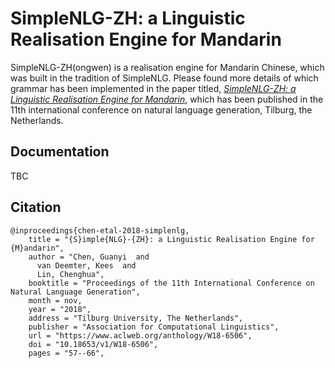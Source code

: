 # SimpleNLG-ZH: a Linguistic Realisation Engine for Mandarin

SimpleNLG-ZH(ongwen) is a realisation engine for Mandarin Chinese, which was built in the tradition of SimpleNLG. Please found more details of which grammar has been implemented in the paper titled, [*SimpleNLG-ZH: a Linguistic Realisation Engine for Mandarin*](https://www.aclweb.org/anthology/W18-6506.pdf), which has been published in the 11th international conference on natural language generation, Tilburg, the Netherlands.

## Documentation

TBC

## Citation

```
@inproceedings{chen-etal-2018-simplenlg,
    title = "{S}imple{NLG}-{ZH}: a Linguistic Realisation Engine for {M}andarin",
    author = "Chen, Guanyi  and
      van Deemter, Kees  and
      Lin, Chenghua",
    booktitle = "Proceedings of the 11th International Conference on Natural Language Generation",
    month = nov,
    year = "2018",
    address = "Tilburg University, The Netherlands",
    publisher = "Association for Computational Linguistics",
    url = "https://www.aclweb.org/anthology/W18-6506",
    doi = "10.18653/v1/W18-6506",
    pages = "57--66",
```
